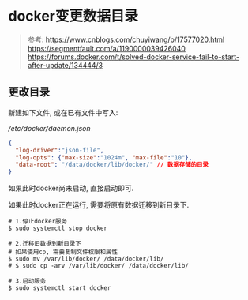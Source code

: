 # docker变更数据目录
> 参考: 
> https://www.cnblogs.com/chuyiwang/p/17577020.html
> https://segmentfault.com/a/1190000039426040
> https://forums.docker.com/t/solved-docker-service-fail-to-start-after-update/134444/3

## 更改目录
新建如下文件, 或在已有文件中写入:

*/etc/docker/daemon.json*
```json
{
  "log-driver":"json-file",
  "log-opts": {"max-size":"1024m", "max-file":"10"},
  "data-root": "/data/docker/lib/docker/" // 数据存储的目录
}
```
如果此时docker尚未启动, 直接启动即可.

如果此时docker正在运行, 需要将原有数据迁移到新目录下.

```shell
# 1.停止docker服务
$ sudo systemctl stop docker

# 2.迁移旧数据到新目录下
# 如果使用cp, 需要复制文件权限和属性
$ sudo mv /var/lib/docker/ /data/docker/lib/
# $ sudo cp -arv /var/lib/docker/ /data/docker/lib/

# 3.启动服务
$ sudo systemctl start docker

```